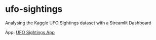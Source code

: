# ufo-sightings
Analysing the Kaggle UFO Sightings dataset with a Streamlit Dashboard

App: [UFO Sightings App](http://ufo-sightings.streamlit.app/)

